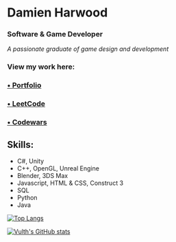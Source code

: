 # Damien Harwood
### Software & Game Developer

*A passionate graduate of game design and development*

### View my work here:
### [• Portfolio](https://vulth-01.github.io)
### [• LeetCode](https://leetcode.com/u/Vulth/)
### [• Codewars](https://www.codewars.com/users/Vulth)

## Skills: 
- C#, Unity
- C++, OpenGL, Unreal Engine
- Blender, 3DS Max
- Javascript, HTML & CSS, Construct 3
- SQL
- Python
- Java

  

[![Top Langs](https://github-readme-stats.vercel.app/api/top-langs/?username=vulth01&layout=pie&bg_color=e88aed&title_color=ffffff&text_color=ffffff&border_color=ffffff)](https://github.com/vulth01/github-readme-stats) 


[![Vulth's GitHub stats](https://github-readme-stats.vercel.app/api?username=vulth01&bg_color=e88aed&title_color=ffffff&show_icons=true&rank_icon=github&include_all_commits=true&custom_title=My%20Github%20Stats:&ring_color=ffffff)](https://github.com/vulth01/github-readme-stats) 
